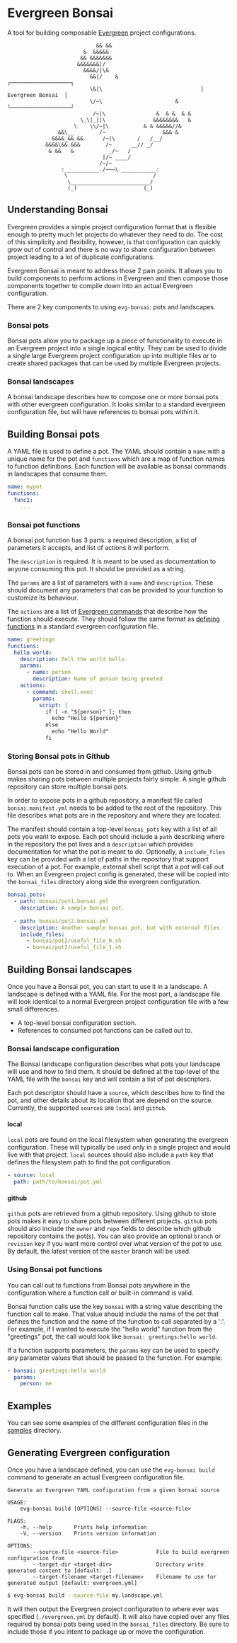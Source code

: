 # Evergreen Bonsai

A tool for building composable [Evergreen](https://github.com/evergreen-ci/evergreen) project configurations.


                                && &&
                            &  &&&&&
                           && &&&&&&&
                          &&&&&&&|/
                            &&&&/|\&
                              &&|/    &                          ┌───────────────────┐
                              \&|\                               │ Evergreen Bonsai  │
                              \/~\                       &       └───────────────────┘
                               /~|\                &  & &  & &
                           \_\|_||\               &&&&&&&&   &
                         \    \\/~|\           & & &&&&&//&
                    &&\__        /~                  &&& &
                  &&&&_&& &&      /~|\       /   /__/
                &&&&\&& &&&        /~      __// _/
                 & &&   &           _/~   /
                                  |/~ ____/
                                 /~/~
                     :___________./~~~\.___________:
                      \                           /
                       \_________________________/
                       (_)                     (_)


## Understanding Bonsai

Evergreen provides a simple project configuration format that is flexible enough to 
pretty much let projects do whatever they need to do. The cost of this simplicity and flexibility, 
however, is that configuration can quickly grow out of control and there is no way to share
configuration between project leading to a lot of duplicate configurations.

Evergreen Bonsai is meant to address those 2 pain points. It allows you to build components to
perform actions in Evergreen and then compose those components together to compile down into
an actual Evergreen configuration.

There are 2 key components to using `evg-bonsai`: pots and landscapes.

### Bonsai pots

Bonsai pots allow you to package up a piece of functionality to execute in an Evergreen project into
a single logical entity. They can be used to divide a single large Evergreen project configuration up
into multiple files or to create shared packages that can be used by multiple Evergreen projects.

### Bonsai landscapes

A bonsai landscape describes how to compose one or more bonsai pots with other evergreen configuration.
It looks similar to a standard evergreen configuration file, but will have references to bonsai pots 
within it.

## Building Bonsai pots

A YAML file is used to define a pot. The YAML should contain a `name` with a unique name for the pot and
`functions` which are a map of function names to function definitions. Each function will be available
as bonsai commands in landscapes that consume them.

```yaml
name: mypot
functions:
  func1:
    ...
```

### Bonsai pot functions

A bonsai pot function has 3 parts: a required description, a list of parameters it accepts, and list of actions
it will perform.

The `description` is required. It is meant to be used as documentation to anyone consuming this pot. It should be 
provided as a string.

The `params` are a list of parameters with a `name` and `description`. These should document any parameters that
can be provided to your function to customize its behaviour. 

The `actions` are a list of [Evergreen commands](https://github.com/evergreen-ci/evergreen/wiki/Project-Commands) 
that describe how the function should execute. They should follow the same format as 
[defining functions](https://github.com/evergreen-ci/evergreen/wiki/Project-Configuration-Files#functions) in
a standard evergreen configuration file.

```yaml
name: greetings
functions:
  hello world:
    description: Tell the world hello
    params:
      - name: person
        description: Name of person being greeted
    actions:
      - command: shell.exec
        params:
          script: |
            if [ -n "${person}" ]; then 
              echo "Hello ${person}"
            else 
              echo "Hello World"
            fi
```

### Storing Bonsai pots in Github

Bonsai pots can be stored in and consumed from github. Using github makes sharing pots between multiple projects
fairly simple. A single github repository can store multiple bonsai pots. 

In order to expose pots in a github repository, a manifest file called `bonsai.manifest.yml` needs to be added 
to the root of the repository. This file describes what pots are in the repository and where they are located.

The manifest should contain a top-level `bonsai_pots` key with a list of all pots you want to expose. Each pot
should include a `path` describing where in the repository the pot lives and a `description` which provides documentation
for what the pot is meant to do. Optionally, a `include_files` key can be provided with a list of paths in the
repository that support execution of a pot. For example, external shell script that a pot will call out to. When 
an Evergreen project config is generated, these will be copied into the `bonsai_files` directory along side the
evergreen configuration.

```yaml
bonsai_pots:
  - path: bonsai/pot1.bonsai.yml
    description: A sample bonsai pot.
    
  - path: bonsai/pot2.bonsai.yml
    description: Another sample bonsai pot, but with external files.
    include_files:
      - bonsai/pot2/useful_file_0.sh
      - bonsai/pot2/useful_file_1.sh
```

## Building Bonsai landscapes

Once you have a Bonsai pot, you can start to use it in a landscape. A landscape is defined with a YAML file.
For the most part, a landscape file will look identical to a normal Evergreen project configuration file with 
a few small differences.

* A top-level bonsai configuration section.
* References to consumed pot functions can be called out to.

### Bonsai landscape configuration

The Bonsai landscape configuration describes what pots your landscape will use and how to find them. It should
be defined at the top-level of the YAML file with the `bonsai` key and will contain a list of pot descriptors.

Each pot descriptor should have a `source`, which describes how to find the pot, and other details about its location
that are depend on the source. Currently, the supported `source`s are `local` and `github`.

#### local

`local` pots are found on the local filesystem when generating the evergreen configuration. These will typically be
used only in a single project and would live with that project. `local` sources should also include a `path` key
that defines the filesystem path to find the pot configuration.
  
```yaml
- source: local
  path: path/to/bonsai/pot.yml
```

#### github

`github` pots are retrieved from a github repository. Using github to store pots makes it easy to share pots between
different projects. `github` pots should also include the `owner` and `repo` fields to describe which github repository
contains the pot(s). You can also provide an optional `branch` or `revision` key if you want more control over what
version of the pot to use. By default, the latest version of the `master` branch will be used.

### Using Bonsai pot functions

You can call out to functions from Bonsai pots anywhere in the configuration where a function call or built-in
command is valid.

Bonsai function calls use the key `bonsai` with a string value describing the function call to make. That value should
include the name of the pot that defines the function and the name of the function to call separated by a ':'. For example,
if I wanted to execute the "hello world" function from the "greetings" pot, the call would look like 
`bonsai: greetings:hello world`.

If a function supports parameters, the `params` key can be used to specify any parameter values that should be passed
to the function. For example:

```yaml
- bonsai: greetings:hello world
  params:
    person: me
```

## Examples

You can see some examples of the different configuration files in the [samples](samples/) directory.

## Generating Evergreen configuration

Once you have a landscape defined, you can use the `evg-bonsai build` command to generate an actual Evergreen
configuration file.

```
Generate an Evergreen YAML configuration from a given bonsai source

USAGE:
    evg-bonsai build [OPTIONS] --source-file <source-file>

FLAGS:
    -h, --help       Prints help information
    -V, --version    Prints version information

OPTIONS:
        --source-file <source-file>            File to build evergreen configuration from
        --target-dir <target-dir>              Directory write generated content to [default: .]
        --target-filename <target-filename>    Filename to use for generated output [default: evergreen.yml]
```

```bash
$ evg-bonsai build --source-file my.landscape.yml
```

It will then output the Evergreen project configuration to where ever was specified (`./evergreen.yml` by default). It 
will also have copied over any files required by bonsai pots being used in the `bonsai_files` directory. Be sure to
include those if you intent to package up or move the configuration.
